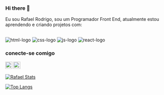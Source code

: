 
### Hi there 📝

Eu sou Rafael Rodrigo, sou um Programador Front End, atualmente estou aprendendo e criando projetos com:
<br>
<br>

<img src="https://img.shields.io/badge/HTML5-E34F26?style=for-the-badge&logo=html5&logoColor=white" alt="html-logo" />
<img src="https://img.shields.io/badge/CSS3-1572B6?style=for-the-badge&logo=css3&logoColor=white" alt="css-logo" />
<img src="https://img.shields.io/badge/JavaScript-323330?style=for-the-badge&logo=javascript&logoColor=F7DF1E" alt="js-logo" />
<img src="https://img.shields.io/badge/React-20232A?style=for-the-badge&logo=react&logoColor=61DAFB" alt="react-logo" />

### conecte-se comigo
  
<a hrf="">
  <img align="left" src="https://cdn.icon-icons.com/icons2/3005/PNG/512/instagram_icon_188214.png" width="22px" alt="instagram-logo" />
<a/>
<a hrf="linkedin.com/in/rafael-rodrigo-inocêncio-a0b19869">
  <img src="https://cdn.icon-icons.com/icons2/622/PNG/512/linkedin-logo_icon-icons.com_57120.png" width="22px" alt="linkedin-logo" />
<a/>
<br>
  
[![Rafael Stats](https://github-readme-stats.vercel.app/api?username=rafaellrodrigo)](https://github.com/anuraghazra/github-readme-stats)
  
[![Top Langs](https://github-readme-stats.vercel.app/api/top-langs/?username=rafaellrodrigo)](https://github.com/anuraghazra/github-readme-stats)
